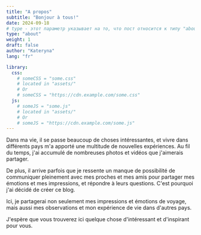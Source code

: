 ```yaml
---
title: "A propos"
subtitle: "Bonjour à tous!"
date: 2024-09-18
# type - этот параметр указывает на то, что пост относится к типу "about"
type: "about"
weight: 1
draft: false
author: "Kateryna"
lang: "fr"

library:
  css:
    # someCSS = "some.css"
    # located in "assets/"
    # Or
    # someCSS = "https://cdn.example.com/some.css"
  js:
    # someJS = "some.js"
    # located in "assets/"
    # Or
    # someJS = "https://cdn.example.com/some.js"
---
```


Dans ma vie, il se passe beaucoup de choses intéressantes, et vivre dans différents pays m'a apporté une multitude de nouvelles expériences. Au fil du temps, j'ai accumulé de nombreuses photos et vidéos que j'aimerais partager.

De plus, il arrive parfois que je ressente un manque de possibilité de communiquer pleinement avec mes proches et mes amis pour partager mes émotions et mes impressions, et répondre à leurs questions. C'est pourquoi j'ai décidé de créer ce blog.

Ici, je partagerai non seulement mes impressions et émotions de voyage, mais aussi mes observations et mon expérience de vie dans d'autres pays.

J'espère que vous trouverez ici quelque chose d'intéressant et d'inspirant pour vous.

